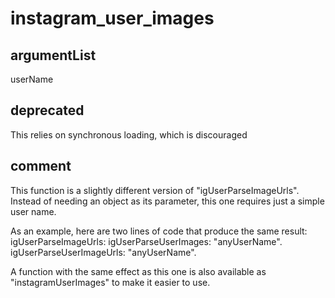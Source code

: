 # instagram_user_images
## argumentList
userName
## deprecated
This relies on synchronous loading, which is discouraged
## comment

This function is a slightly different version of "igUserParseImageUrls".
Instead of needing an object as its parameter, this one requires just a simple user name.

As an example, here are two lines of code that produce the same result:
igUserParseImageUrls: igUserParseUserImages: "anyUserName".
igUserParseUserImageUrls: "anyUserName".

A function with the same effect as this one is also available as "instagramUserImages" to make it easier to use.
